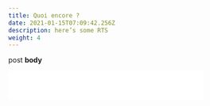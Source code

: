 ```yaml
---
title: Quoi encore ?
date: 2021-01-15T07:09:42.256Z
description: here’s some RTS
weight: 4
---
```

post **body**

<iframe src='//tp.srgssr.ch/p/srf/embed?urn=urn:rts:audio:11841282&start=' allowfullscreen width='392' height='58' frameborder='0' name='Faits divers 1/5 - Cʹest arrivé près de chez nous' allow="geolocation *; autoplay; encrypted-media"></iframe>